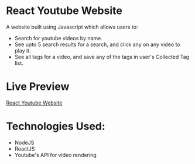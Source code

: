 # React Youtube Website

A website built using Javascript which allows users to:

- Search for youtube videos by name.
- See upto 5 search results for a search, and click any on any video to play it.
- See all tags for a video, and save any of the tags in user's Collected Tag list.

# Live Preview
[React Youtube Website](https://react-youtube-website.herokuapp.com/)

# Technologies Used:

- NodeJS
- ReactJS
- Youtube's API for video rendering 
